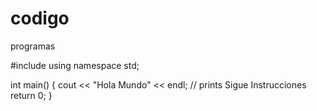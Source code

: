 # codigo
programas
 
 #include <iostream>
using namespace std;

int main() {
	cout << "Hola Mundo" << endl; // prints Sigue Instrucciones
	return 0;
}
